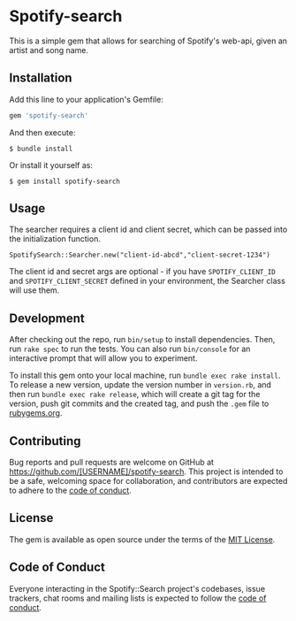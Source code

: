 # Spotify-search

This is a simple gem that allows for searching of Spotify's web-api, given an artist and song name.

## Installation

Add this line to your application's Gemfile:

```ruby
gem 'spotify-search'
```

And then execute:

    $ bundle install

Or install it yourself as:

    $ gem install spotify-search

## Usage

The searcher requires a client id and client secret, which can be passed into the initialization function.


`SpotifySearch::Searcher.new("client-id-abcd","client-secret-1234")`

The client id and secret args are optional - if you have `SPOTIFY_CLIENT_ID` and `SPOTIFY_CLIENT_SECRET` defined in your environment, the Searcher class will use them.

## Development

After checking out the repo, run `bin/setup` to install dependencies. Then, run `rake spec` to run the tests. You can also run `bin/console` for an interactive prompt that will allow you to experiment.

To install this gem onto your local machine, run `bundle exec rake install`. To release a new version, update the version number in `version.rb`, and then run `bundle exec rake release`, which will create a git tag for the version, push git commits and the created tag, and push the `.gem` file to [rubygems.org](https://rubygems.org).

## Contributing

Bug reports and pull requests are welcome on GitHub at https://github.com/[USERNAME]/spotify-search. This project is intended to be a safe, welcoming space for collaboration, and contributors are expected to adhere to the [code of conduct](https://github.com/[USERNAME]/spotify-search/blob/master/CODE_OF_CONDUCT.md).

## License

The gem is available as open source under the terms of the [MIT License](https://opensource.org/licenses/MIT).

## Code of Conduct

Everyone interacting in the Spotify::Search project's codebases, issue trackers, chat rooms and mailing lists is expected to follow the [code of conduct](https://github.com/[USERNAME]/spotify-search/blob/master/CODE_OF_CONDUCT.md).
